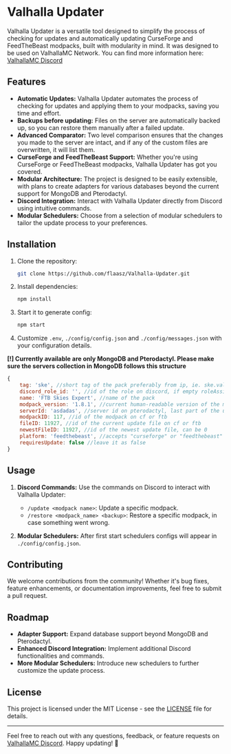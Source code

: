 # Valhalla Updater

Valhalla Updater is a versatile tool designed to simplify the process of checking for updates and automatically updating CurseForge and FeedTheBeast modpacks, built with modularity in mind. It was designed to be used on ValhallaMC Network. You can find more information here: [ValhallaMC Discord](https://dc.valhallamc.io/)

## Features

- **Automatic Updates:** Valhalla Updater automates the process of checking for updates and applying them to your modpacks, saving you time and effort.
- **Backups before updating:** Files on the server are automatically backed up, so you can restore them manually after a failed update.
- **Advanced Comparator:** Two level comparison ensures that the changes you made to the server are intact, and if any of the custom files are overwritten, it will list them.
- **CurseForge and FeedTheBeast Support:** Whether you're using CurseForge or FeedTheBeast modpacks, Valhalla Updater has got you covered.
- **Modular Architecture:** The project is designed to be easily extensible, with plans to create adapters for various databases beyond the current support for MongoDB and Pterodactyl.
- **Discord Integration:** Interact with Valhalla Updater directly from Discord using intuitive commands.
- **Modular Schedulers:** Choose from a selection of modular schedulers to tailor the update process to your preferences.

## Installation

1. Clone the repository:

   ```bash
   git clone https://github.com/flaasz/Valhalla-Updater.git
   ```

2. Install dependencies:

   ```bash
   npm install
   ```

3. Start it to generate config:

   ```bash
   npm start
   ```

4. Customize `.env`, `./config/config.json` and `./config/messages.json` with your configuration details.

**[!] Currently available are only MongoDB and Pterodactyl. Please make sure the servers collection in MongoDB follows this structure**

```js
{
    tag: 'ske', //short tag of the pack preferably from ip, ie. ske.valhallamc.io
    discord_role_id: '', //id of the role on discord, if empty roleAssigner scheduler will create a role and update this field
    name: 'FTB Skies Expert', //name of the pack
    modpack_version: '1.8.1', //current human-readable version of the modpack
    serverId: 'asdadas', //server id on pterodactyl, last part of the url of the server console
    modpackID: 117, //id of the modpack on cf or ftb
    fileID: 11927, //id of the current update file on cf or ftb
    newestFileID: 11927, //id of the newest update file, can be 0
    platform: 'feedthebeast', //accepts "curseforge" or "feedthebeast"
    requiresUpdate: false //leave it as false
}
```

## Usage

1. **Discord Commands:** Use the commands on Discord  to interact with Valhalla Updater:

    - `/update <modpack name>`: Update a specific modpack.
    - `/restore <modpack_name> <backup>`: Restore a specific modpack, in case something went wrong.

2. **Modular Schedulers:** After first start schedulers configs will appear in `./config/config.json`.

## Contributing

We welcome contributions from the community! Whether it's bug fixes, feature enhancements, or documentation improvements, feel free to submit a pull request.

## Roadmap

- **Adapter Support:** Expand database support beyond MongoDB and Pterodactyl.
- **Enhanced Discord Integration:** Implement additional Discord functionalities and commands.
- **More Modular Schedulers:** Introduce new schedulers to further customize the update process.

## License

This project is licensed under the MIT License - see the [LICENSE](LICENSE) file for details.

---

Feel free to reach out with any questions, feedback, or feature requests on [ValhallaMC Discord](https://dc.valhallamc.io/). Happy updating! 🚀
